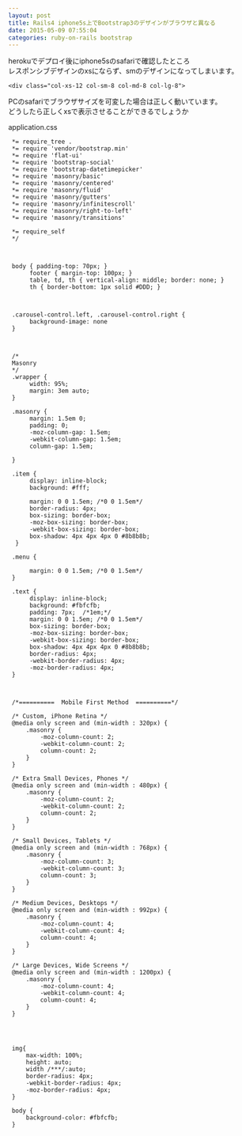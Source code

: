 ```yaml
---
layout: post
title: Rails4 iphone5s上でBootstrap3のデザインがブラウザと異なる
date: 2015-05-09 07:55:04
categories: ruby-on-rails bootstrap
---
```

<!-- {% raw %} -->
<p>herokuでデプロイ後にiphone5sのsafariで確認したところ<br>
レスポンシブデザインのxsにならず、smのデザインになってしまいます。</p>

<pre><code>&lt;div class="col-xs-12 col-sm-8 col-md-8 col-lg-8"&gt;
</code></pre>

<p>PCのsafariでブラウザサイズを可変した場合は正しく動いています。<br>
どうしたら正しくxsで表示させることができるでしょうか</p>

<p>application.css</p>

<pre><code> *= require_tree .
 *= require 'vendor/bootstrap.min'
 *= require 'flat-ui'
 *= require 'bootstrap-social'
 *= require 'bootstrap-datetimepicker'
 *= require 'masonry/basic'
 *= require 'masonry/centered'
 *= require 'masonry/fluid'
 *= require 'masonry/gutters'
 *= require 'masonry/infinitescroll'
 *= require 'masonry/right-to-left'
 *= require 'masonry/transitions'

 *= require_self
 */



 body { padding-top: 70px; }
      footer { margin-top: 100px; }
      table, td, th { vertical-align: middle; border: none; }
      th { border-bottom: 1px solid #DDD; }



 .carousel-control.left, .carousel-control.right {
      background-image: none
 }



 /*
 Masonry
 */
 .wrapper {
      width: 95%;
      margin: 3em auto;
 }

 .masonry {
      margin: 1.5em 0;
      padding: 0;
      -moz-column-gap: 1.5em;
      -webkit-column-gap: 1.5em;
      column-gap: 1.5em;

 }

 .item {
      display: inline-block;
      background: #fff;

      margin: 0 0 1.5em; /*0 0 1.5em*/
      border-radius: 4px;
      box-sizing: border-box;
      -moz-box-sizing: border-box;
      -webkit-box-sizing: border-box;
      box-shadow: 4px 4px 4px 0 #8b8b8b;
  }

 .menu {

      margin: 0 0 1.5em; /*0 0 1.5em*/
 }

 .text {
      display: inline-block;
      background: #fbfcfb;
      padding: 7px;  /*1em;*/
      margin: 0 0 1.5em; /*0 0 1.5em*/
      box-sizing: border-box;
      -moz-box-sizing: border-box;
      -webkit-box-sizing: border-box;
      box-shadow: 4px 4px 4px 0 #8b8b8b;
      border-radius: 4px;
      -webkit-border-radius: 4px;
      -moz-border-radius: 4px;
 }



 /*==========  Mobile First Method  ==========*/

 /* Custom, iPhone Retina */
 @media only screen and (min-width : 320px) {
     .masonry {
         -moz-column-count: 2;
         -webkit-column-count: 2;
         column-count: 2;
     }
 }

 /* Extra Small Devices, Phones */
 @media only screen and (min-width : 480px) {
     .masonry {
         -moz-column-count: 2;
         -webkit-column-count: 2;
         column-count: 2;
     }
 }

 /* Small Devices, Tablets */
 @media only screen and (min-width : 768px) {
     .masonry {
         -moz-column-count: 3;
         -webkit-column-count: 3;
         column-count: 3;
     }
 }

 /* Medium Devices, Desktops */
 @media only screen and (min-width : 992px) {
     .masonry {
         -moz-column-count: 4;
         -webkit-column-count: 4;
         column-count: 4;
     }
 }

 /* Large Devices, Wide Screens */
 @media only screen and (min-width : 1200px) {
     .masonry {
         -moz-column-count: 4;
         -webkit-column-count: 4;
         column-count: 4;
     }
 }




 img{
     max-width: 100%;
     height: auto;
     width /***/:auto;
     border-radius: 4px;
     -webkit-border-radius: 4px;
     -moz-border-radius: 4px;
 }

 body {
     background-color: #fbfcfb;
 }
</code></pre>
<!-- {% endraw %} -->
